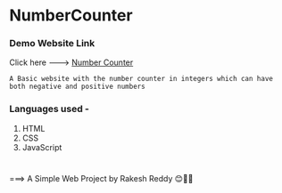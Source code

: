 # NumberCounter

### Demo Website Link

Click here ---> [Number Counter](https://skartechrakesh.github.io/NumberCounter/)

`A Basic website with the number counter in integers which can have both negative and positive numbers`

### Languages used -

1. HTML
2. CSS
3. JavaScript

#

===> A Simple Web Project by Rakesh Reddy 😊🤞💖
